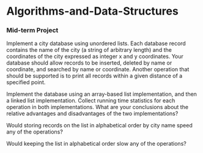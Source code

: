 # Algorithms-and-Data-Structures

### Mid-term Project
Implement a city database using unordered lists. Each database record contains the name of the city (a string of arbitrary length) and the coordinates of the city expressed as integer x and y coordinates. Your database should allow records to be inserted, deleted by name or coordinate, and searched by name or coordinate. Another operation that should be supported is to print all records within a given distance of a specified point.

Implement the database using an array-based list implementation, and then a linked list implementation.
Collect running time statistics for each operation in both implementations.
What are your conclusions about the relative advantages and disadvantages of the two implementations?

Would storing records on the list in alphabetical order by city name speed any of the operations?

Would keeping the list in alphabetical order slow any of the operations?
